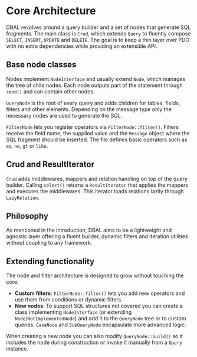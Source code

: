 # Core Architecture

DBAL revolves around a query builder and a set of nodes that generate SQL
fragments. The main class is `Crud`, which extends `Query` to fluently compose
`SELECT`, `INSERT`, `UPDATE` and `DELETE`. The goal is to keep a thin layer over
PDO with no extra dependencies while providing an extensible API.

## Base node classes

Nodes implement `NodeInterface` and usually extend `Node`, which manages the
tree of child nodes. Each node outputs part of the statement through `send()`
and can contain other nodes.

`QueryNode` is the root of every query and adds children for tables, fields,
filters and other elements. Depending on the message type only the necessary
nodes are used to generate the SQL.

`FilterNode` lets you register operators via `FilterNode::filter()`. Filters
receive the field name, the supplied value and the `Message` object where the
SQL fragment should be inserted. The file defines basic operators such as `eq`,
`ne`, `gt` or `like`.

## Crud and ResultIterator

`Crud` adds middlewares, mappers and relation handling on top of the query
builder. Calling `select()` returns a `ResultIterator` that applies the mappers
and executes the middlewares. This iterator loads relations lazily through
`LazyRelation`.

## Philosophy

As mentioned in the introduction, DBAL aims to be a lightweight and agnostic
layer offering a fluent builder, dynamic filters and iteration utilities without
coupling to any framework.

## Extending functionality

The node and filter architecture is designed to grow without touching the core:

- **Custom filters**: `FilterNode::filter()` lets you add new operators and use
  them from conditions or dynamic filters.
- **New nodes**: To support SQL structures not covered you can create a class
  implementing `NodeInterface` (or extending `Node`/`NotImplementedNode`) and
  add it to the `QueryNode` tree or to custom queries. `CaseNode` and
  `SubQueryNode` encapsulate more advanced logic.

When creating a new node you can also modify `QueryNode::build()` so it includes
the node during construction or invoke it manually from a `Query` instance.

